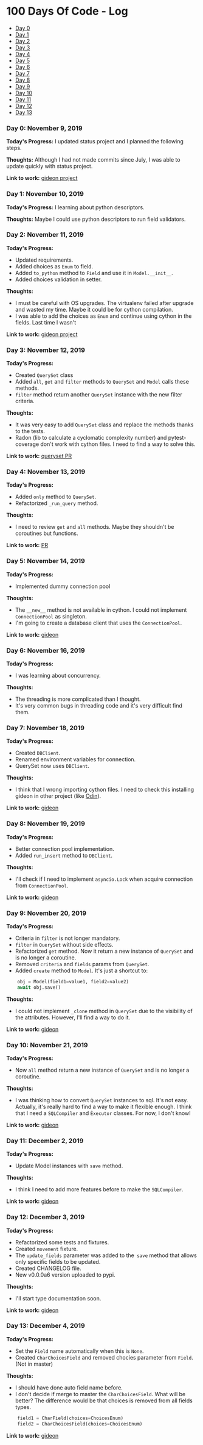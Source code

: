# 100 Days Of Code - Log

* [Day 0](#day0)
* [Day 1](#day1)
* [Day 2](#day2)
* [Day 3](#day3)
* [Day 4](#day4)
* [Day 5](#day5)
* [Day 6](#day6)
* [Day 7](#day7)
* [Day 8](#day8)
* [Day 9](#day9)
* [Day 10](#day10)
* [Day 11](#day11)
* [Day 12](#day12)
* [Day 13](#day13)

<a id="day0"></a>
### Day 0: November 9, 2019

**Today's Progress:** I updated status project and I planned the following steps.

**Thoughts:** Although I had not made commits since July, I was able to update quickly with status project.

**Link to work:** [gideon project](https://github.com/pity7736/gideon)


<a id="day1"></a>
### Day 1: November 10, 2019

**Today's Progress:** I learning about python descriptors.

**Thoughts:** Maybe I could use python descriptors to run field validators.


<a id="day2"></a>
### Day 2: November 11, 2019

**Today's Progress:**

* Updated requirements.
* Added choices as `Enum` to field.
* Added `to_python` method to `Field` and use it in `Model.__init__`.
* Added choices validation in setter.

**Thoughts:**

* I must be careful with OS upgrades. The virtualenv failed after upgrade and wasted my time. Maybe it could be for cython compilation.
* I was able to add the choices as `Enum` and continue using cython in the fields. Last time I wasn't

**Link to work:** [gideon project](https://github.com/pity7736/gideon)


<a id="day3"></a>
### Day 3: November 12, 2019

**Today's Progress:**

* Created `QuerySet` class
* Added `all`, `get` and `filter` methods to `QuerySet` and `Model` calls these methods.
* `filter` method return another `QuerySet` instance with the new filter criteria.

**Thoughts:**

* It was very easy to add `QuerySet` class and replace the methods thanks to the tests.
* Radon (lib to calculate a cyclomatic complexity number) and pytest-coverage don't work with cython files. I need to find a way to solve this.

**Link to work:** [queryset PR](https://github.com/pity7736/gideon/pull/1/files)

<a id="day4"></a>
### Day 4: November 13, 2019

**Today's Progress:**

* Added `only` method to `QuerySet`.
* Refactorized `_run_query` method.

**Thoughts:**

* I need to review `get` and `all` methods. Maybe they shouldn't be coroutines but functions.

**Link to work:** [PR](https://github.com/pity7736/gideon/pull/2/files)

<a id="day5"></a>
### Day 5: November 14, 2019

**Today's Progress:**

* Implemented dummy connection pool

**Thoughts:**

* The `__new__` method is not available in cython. I could not implement `ConnectionPool` as singleton.
* I'm going to create a  database client that uses the `ConnectionPool`.

**Link to work:** [gideon](https://github.com/pity7736/gideon/)

<a id="day6"></a>
### Day 6: November 16, 2019

**Today's Progress:**

* I was learning about concurrency.

**Thoughts:**

* The threading is more complicated than I thought.
* It's very common bugs in threading code and it's very difficult find them.


<a id="day7"></a>
### Day 7: November 18, 2019

**Today's Progress:**

* Created `DBClient`.
* Renamed environment variables for connection.
* QuerySet now uses `DBClient`.

**Thoughts:**

* I think that I wrong importing cython files. I need to check this installing gideon in other project (like [Odin](https://github.com/pity7736/odin)).

**Link to work:** [gideon](https://github.com/pity7736/gideon)

<a id="day8"></a>
### Day 8: November 19, 2019

**Today's Progress:**

* Better connection pool implementation.
* Added `run_insert` method to `DBClient`.

**Thoughts:**

* I'll check if I need to implement `asyncio.Lock` when acquire connection from `ConnectionPool`.

**Link to work:** [gideon](https://github.com/pity7736/gideon)

<a id="day9"></a>
### Day 9: November 20, 2019

**Today's Progress:**

* Criteria in `filter` is not longer mandatory.
* `filter` in `QuerySet` without side effects.
* Refactorized `get` method. Now it return a new instance of `QuerySet` and is no longer a coroutine.
* Removed `criteria` and `fields` params from `QuerySet`.
* Added `create` method to `Model`. It's just a shortcut to:
```python
    obj = Model(field1=value1, field2=value2)
    await obj.save()
```

**Thoughts:**

* I could not implement `_clone` method in `QuerySet` due to the visibility of the attributes. However, I'll find a way to do it.

**Link to work:** [gideon](https://github.com/pity7736/gideon)

<a id="day10"></a>
### Day 10: November 21, 2019

**Today's Progress:**

* Now `all` method return a new instance of `QuerySet` and is no longer a coroutine.


**Thoughts:**

* I was thinking how to convert `QuerySet` instances to sql. It's not easy. Actually, it's really hard to find a way to make it flexible enough. I think that I need a `SQLCompiler` and `Èxecutor` classes. For now, I don't know!

**Link to work:** [gideon](https://github.com/pity7736/gideon)

<a id="day11"></a>
### Day 11: December 2, 2019

**Today's Progress:**

* Update Model instances with `save` method.


**Thoughts:**

* I think I need to add more features before to make the `SQLCompiler`.

**Link to work:** [gideon](https://github.com/pity7736/gideon)

<a id="day12"></a>
### Day 12: December 3, 2019

**Today's Progress:**

* Refactorized some tests and fixtures.
* Created `movement` fixture.
* The `update_fields` parameter was added to the` save` method that allows only specific fields to be updated.
* Created CHANGELOG file.
* New v0.0.0a6 version uploaded to pypi.


**Thoughts:**

* I'll start type documentation soon.

**Link to work:** [gideon](https://github.com/pity7736/gideon)

<a id="day13"></a>
### Day 13: December 4, 2019

**Today's Progress:**

* Set the `Field` name automatically when this is `None`.
* Created `CharChoicesField` and removed chocies parameter from `Field`. (Not in master)

**Thoughts:**

* I should have done auto field name before.
* I don't decide if merge to master the `CharChoicesField`.  What will be better? The difference would be that choices is removed from all fields types.
```python
    field1 = CharField(choices=ChoicesEnum)
    field2 = CharChoicesField(choices=ChoicesEnum)
```

**Link to work:** [gideon](https://github.com/pity7736/gideon)

